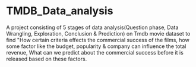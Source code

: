 # TMDB_Data_analysis
A project consisting of 5 stages of data analysis(Question phase, Data Wrangling, Exploration, Conclusion &amp; Prediction) on Tmdb movie dataset to find "How certain criteria effects the commercial success of the films, how some factor like the budget, popularity &amp; company can influence the total revenue, What can we predict about the commercial success before it is released based on these factors.
